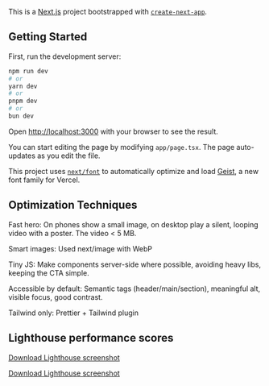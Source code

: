 This is a [Next.js](https://nextjs.org) project bootstrapped with [`create-next-app`](https://nextjs.org/docs/app/api-reference/cli/create-next-app).

## Getting Started

First, run the development server:

```bash
npm run dev
# or
yarn dev
# or
pnpm dev
# or
bun dev
```

Open [http://localhost:3000](http://localhost:3000) with your browser to see the result.

You can start editing the page by modifying `app/page.tsx`. The page auto-updates as you edit the file.

This project uses [`next/font`](https://nextjs.org/docs/app/building-your-application/optimizing/fonts) to automatically optimize and load [Geist](https://vercel.com/font), a new font family for Vercel.

## Optimization Techniques
Fast hero: On phones show a small image, on desktop play a silent, looping video with a poster. The video < 5 MB.

Smart images: Used next/image with WebP

Tiny JS: Make components server-side where possible, avoiding heavy libs, keeping the CTA simple.

Accessible by default: Semantic tags (header/main/section), meaningful alt, visible focus, good contrast.

Tailwind only: Prettier + Tailwind plugin 

##  Lighthouse performance scores 
[Download Lighthouse screenshot](<Lighthouse docs/mobile-lighthouse.png>)

[Download Lighthouse screenshot](Lighthouse%20docs/mobile-lighthouse.png)
